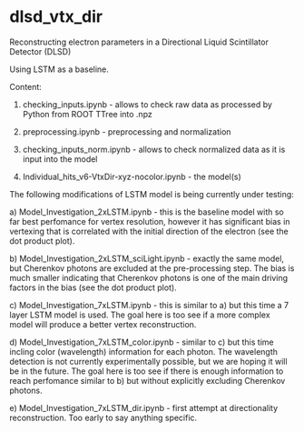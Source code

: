 # dlsd_vtx_dir
Reconstructing electron parameters in a Directional Liquid Scintillator Detector (DLSD)

Using LSTM as a baseline.

Content:

1) checking_inputs.ipynb - allows to check raw data as processed by Python from ROOT TTree into .npz

2) preprocessing.ipynb - preprocessing and normalization

3) checking_inputs_norm.ipynb - allows to check normalized data as it is input into the model

4) Individual_hits_v6-VtxDir-xyz-nocolor.ipynb - the model(s)

The following modifications of LSTM model is being currently under testing:

a) Model_Investigation_2xLSTM.ipynb - this is the baseline model with so far best perfomance for vertex resolution, however it has significant bias in vertexing that is correlated with the initial direction of the electron (see the dot product plot).

b) Model_Investigation_2xLSTM_sciLight.ipynb - exactly the same model, but Cherenkov photons are excluded at the pre-processing step. The bias is much smaller indicating that Cherenkov photons is one of the main driving factors in the bias (see the dot product plot).

c) Model_Investigation_7xLSTM.ipynb - this is similar to a) but this time a 7 layer LSTM model is used. The goal here is too see if a more complex model will produce a better vertex reconstruction.

d) Model_Investigation_7xLSTM_color.ipynb - similar to c) but this time incling color (wavelength) information for each photon. The wavelength detection is not currently experimentally possible, but we are hoping it will be in the future. The goal here is too see if there is enough information to reach perfomance similar to b) but without explicitly excluding Cherenkov photons.

e) Model_Investigation_7xLSTM_dir.ipynb - first attempt at directionality reconstruction. Too early to say anything specific.
